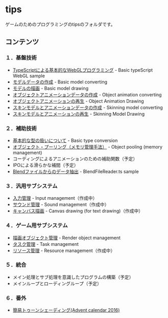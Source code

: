# tips

ゲームのためのプログラミングのtipsのフォルダです。

## コンテンツ

### １．基盤技術
- [TypeScriptによる基本的なWebGLプログラミング](./basic_webgl_ts/) - Basic typeScript WebGL sample
- [モデルデータの作成](./basic_model_converting/) - Basic model converting
- [モデルの描画](./basic_model_drawing/) - Basic model drawing
- [オブジェクトアニメーションデータの作成](./object_animation_converting/) - Object animation converting
- [オブジェクトアニメーションの再生](./object_animation_drawing/) - Object Animation Drawing
- [スキンモデルとアニメーションデータの作成](./skinning_model_converting/) - Skinning model converting
- [スキンモデルとアニメーションの再生](./skinning_model_drawing/) - Skinning Model Drawing

### ２．補助技術
- [基本的な型の扱いについて](./basic_type_conversion/) - Basic type conversion
- [オブジェクト・プーリング（メモリ管理手法）](./object_pooling/) - Object pooling (memory management)
- コーディングによるアニメーションのための補助関数（予定）
- IPOによる滑らかな補間（予定）
- [Blendファイルからのデータ抽出](./blend_file_reader_sample/) - BlendFileReader.ts sample

### ３．汎用サブシステム
- [入力管理](./input_management/) - Input management（作成中）
- [サウンド管理](./sound_management/) - Sound management（作成中）
- [キャンバス描画](./canvas_drawing/) - Canvas drawing (for text drawing)（作成中）

### ４．ゲーム用サブシステム
- [描画オブジェクト管理](./render_object_management/) - Render object management
- [タスク管理](./task_management/) - Task management
- [リソース管理](./resource_management/) - Resource management（作成中）

### ５．統合
- メイン処理とサブ処理を意識したプログラムの構築（予定）
- メインループとローディングループ（予定）

### ６．番外
- [簡易トゥーンシェーディング(Advent calendar 2016)](./complex_toon_drawing/)
